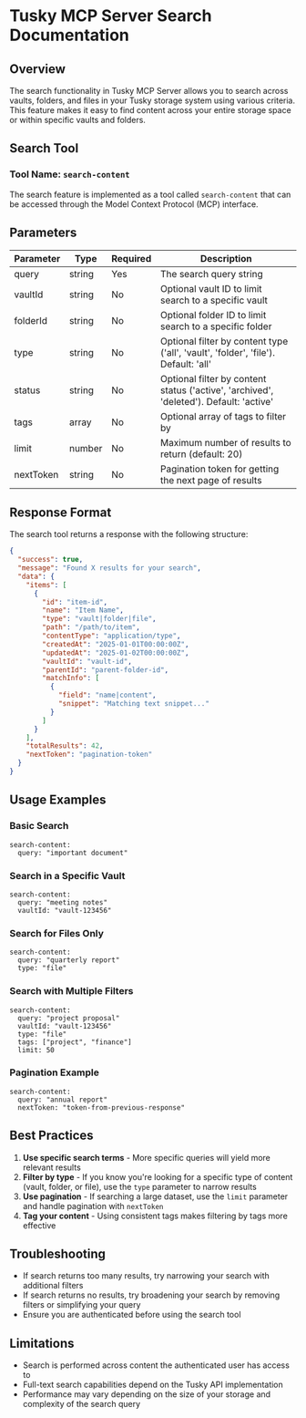 # Tusky MCP Server Search Documentation

## Overview

The search functionality in Tusky MCP Server allows you to search across vaults, folders, and files in your Tusky storage system using various criteria. This feature makes it easy to find content across your entire storage space or within specific vaults and folders.

## Search Tool

### Tool Name: `search-content`

The search feature is implemented as a tool called `search-content` that can be accessed through the Model Context Protocol (MCP) interface.

## Parameters

| Parameter | Type | Required | Description |
|-----------|------|----------|-------------|
| query | string | Yes | The search query string |
| vaultId | string | No | Optional vault ID to limit search to a specific vault |
| folderId | string | No | Optional folder ID to limit search to a specific folder |
| type | string | No | Optional filter by content type ('all', 'vault', 'folder', 'file'). Default: 'all' |
| status | string | No | Optional filter by content status ('active', 'archived', 'deleted'). Default: 'active' |
| tags | array | No | Optional array of tags to filter by |
| limit | number | No | Maximum number of results to return (default: 20) |
| nextToken | string | No | Pagination token for getting the next page of results |

## Response Format

The search tool returns a response with the following structure:

```json
{
  "success": true,
  "message": "Found X results for your search",
  "data": {
    "items": [
      {
        "id": "item-id",
        "name": "Item Name",
        "type": "vault|folder|file",
        "path": "/path/to/item",
        "contentType": "application/type",
        "createdAt": "2025-01-01T00:00:00Z",
        "updatedAt": "2025-01-02T00:00:00Z",
        "vaultId": "vault-id",
        "parentId": "parent-folder-id",
        "matchInfo": [
          {
            "field": "name|content",
            "snippet": "Matching text snippet..."
          }
        ]
      }
    ],
    "totalResults": 42,
    "nextToken": "pagination-token"
  }
}
```

## Usage Examples

### Basic Search

```
search-content:
  query: "important document"
```

### Search in a Specific Vault

```
search-content:
  query: "meeting notes"
  vaultId: "vault-123456"
```

### Search for Files Only

```
search-content:
  query: "quarterly report"
  type: "file"
```

### Search with Multiple Filters

```
search-content:
  query: "project proposal"
  vaultId: "vault-123456"
  type: "file"
  tags: ["project", "finance"]
  limit: 50
```

### Pagination Example

```
search-content:
  query: "annual report"
  nextToken: "token-from-previous-response"
```

## Best Practices

1. **Use specific search terms** - More specific queries will yield more relevant results
2. **Filter by type** - If you know you're looking for a specific type of content (vault, folder, or file), use the `type` parameter to narrow results
3. **Use pagination** - If searching a large dataset, use the `limit` parameter and handle pagination with `nextToken`
4. **Tag your content** - Using consistent tags makes filtering by tags more effective

## Troubleshooting

- If search returns too many results, try narrowing your search with additional filters
- If search returns no results, try broadening your search by removing filters or simplifying your query
- Ensure you are authenticated before using the search tool

## Limitations

- Search is performed across content the authenticated user has access to
- Full-text search capabilities depend on the Tusky API implementation
- Performance may vary depending on the size of your storage and complexity of the search query
